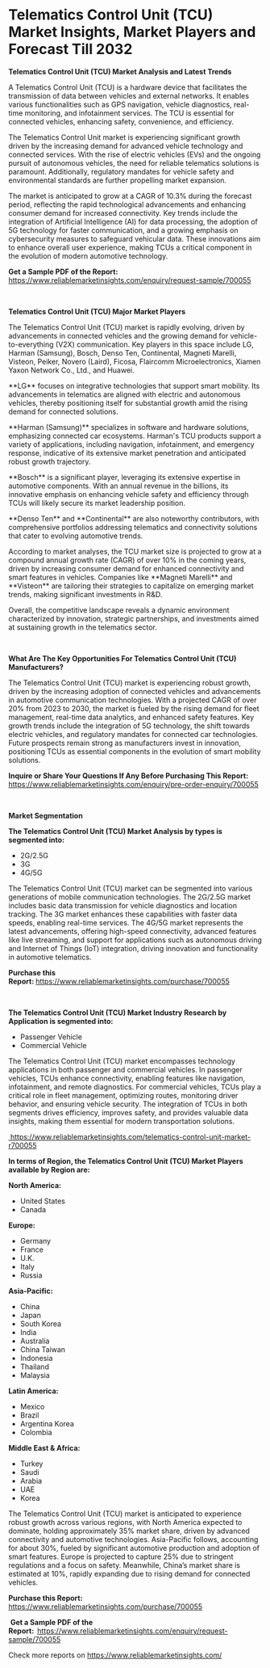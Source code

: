 <p><h1>Telematics Control Unit (TCU) Market Insights, Market Players and Forecast Till 2032</h1></p><p><strong>Telematics Control Unit (TCU) Market Analysis and Latest Trends</strong></p>
<p><p>A Telematics Control Unit (TCU) is a hardware device that facilitates the transmission of data between vehicles and external networks. It enables various functionalities such as GPS navigation, vehicle diagnostics, real-time monitoring, and infotainment services. The TCU is essential for connected vehicles, enhancing safety, convenience, and efficiency.</p><p>The Telematics Control Unit market is experiencing significant growth driven by the increasing demand for advanced vehicle technology and connected services. With the rise of electric vehicles (EVs) and the ongoing pursuit of autonomous vehicles, the need for reliable telematics solutions is paramount. Additionally, regulatory mandates for vehicle safety and environmental standards are further propelling market expansion.</p><p>The market is anticipated to grow at a CAGR of 10.3% during the forecast period, reflecting the rapid technological advancements and enhancing consumer demand for increased connectivity. Key trends include the integration of Artificial Intelligence (AI) for data processing, the adoption of 5G technology for faster communication, and a growing emphasis on cybersecurity measures to safeguard vehicular data. These innovations aim to enhance overall user experience, making TCUs a critical component in the evolution of modern automotive technology.</p></p>
<p><strong>Get a Sample PDF of the Report:&nbsp;</strong> <a href="https://www.reliablemarketinsights.com/enquiry/request-sample/700055?utm_campaign=2282&utm_medium=2&utm_source=Github&utm_content=ia&utm_term=13022025&utm_id=telematics-control-unit-tcu">https://www.reliablemarketinsights.com/enquiry/request-sample/700055</a></p>
<p>&nbsp;</p>
<p><strong>Telematics Control Unit (TCU) Major Market Players</strong></p>
<p><p>The Telematics Control Unit (TCU) market is rapidly evolving, driven by advancements in connected vehicles and the growing demand for vehicle-to-everything (V2X) communication. Key players in this space include LG, Harman (Samsung), Bosch, Denso Ten, Continental, Magneti Marelli, Visteon, Peiker, Novero (Laird), Ficosa, Flaircomm Microelectronics, Xiamen Yaxon Network Co., Ltd., and Huawei.</p><p>**LG** focuses on integrative technologies that support smart mobility. Its advancements in telematics are aligned with electric and autonomous vehicles, thereby positioning itself for substantial growth amid the rising demand for connected solutions.</p><p>**Harman (Samsung)** specializes in software and hardware solutions, emphasizing connected car ecosystems. Harman's TCU products support a variety of applications, including navigation, infotainment, and emergency response, indicative of its extensive market penetration and anticipated robust growth trajectory.</p><p>**Bosch** is a significant player, leveraging its extensive expertise in automotive components. With an annual revenue in the billions, its innovative emphasis on enhancing vehicle safety and efficiency through TCUs will likely secure its market leadership position.</p><p>**Denso Ten** and **Continental** are also noteworthy contributors, with comprehensive portfolios addressing telematics and connectivity solutions that cater to evolving automotive trends.</p><p>According to market analyses, the TCU market size is projected to grow at a compound annual growth rate (CAGR) of over 10% in the coming years, driven by increasing consumer demand for enhanced connectivity and smart features in vehicles. Companies like **Magneti Marelli** and **Visteon** are tailoring their strategies to capitalize on emerging market trends, making significant investments in R&D.</p><p>Overall, the competitive landscape reveals a dynamic environment characterized by innovation, strategic partnerships, and investments aimed at sustaining growth in the telematics sector.</p></p>
<p>&nbsp;</p>
<p><strong>What Are The Key Opportunities For Telematics Control Unit (TCU) Manufacturers?</strong></p>
<p><p>The Telematics Control Unit (TCU) market is experiencing robust growth, driven by the increasing adoption of connected vehicles and advancements in automotive communication technologies. With a projected CAGR of over 20% from 2023 to 2030, the market is fueled by the rising demand for fleet management, real-time data analytics, and enhanced safety features. Key growth trends include the integration of 5G technology, the shift towards electric vehicles, and regulatory mandates for connected car technologies. Future prospects remain strong as manufacturers invest in innovation, positioning TCUs as essential components in the evolution of smart mobility solutions.</p></p>
<p><strong>Inquire or Share Your Questions If Any Before Purchasing This Report:</strong> <a href="https://www.reliablemarketinsights.com/enquiry/pre-order-enquiry/700055?utm_campaign=2282&utm_medium=2&utm_source=Github&utm_content=ia&utm_term=13022025&utm_id=telematics-control-unit-tcu">https://www.reliablemarketinsights.com/enquiry/pre-order-enquiry/700055</a></p>
<p>&nbsp;</p>
<p><strong>Market Segmentation</strong></p>
<p><strong>The Telematics Control Unit (TCU) Market Analysis by types is segmented into:</strong></p>
<p><ul><li>2G/2.5G</li><li>3G</li><li>4G/5G</li></ul></p>
<p><p>The Telematics Control Unit (TCU) market can be segmented into various generations of mobile communication technologies. The 2G/2.5G market includes basic data transmission for vehicle diagnostics and location tracking. The 3G market enhances these capabilities with faster data speeds, enabling real-time services. The 4G/5G market represents the latest advancements, offering high-speed connectivity, advanced features like live streaming, and support for applications such as autonomous driving and Internet of Things (IoT) integration, driving innovation and functionality in automotive telematics.</p></p>
<p><strong>Purchase this Report:&nbsp;</strong><a href="https://www.reliablemarketinsights.com/purchase/700055?utm_campaign=2282&utm_medium=2&utm_source=Github&utm_content=ia&utm_term=13022025&utm_id=telematics-control-unit-tcu">https://www.reliablemarketinsights.com/purchase/700055</a></p>
<p>&nbsp;</p>
<p><strong>The Telematics Control Unit (TCU) Market Industry Research by Application is segmented into:</strong></p>
<p><ul><li>Passenger Vehicle</li><li>Commercial Vehicle</li></ul></p>
<p><p>The Telematics Control Unit (TCU) market encompasses technology applications in both passenger and commercial vehicles. In passenger vehicles, TCUs enhance connectivity, enabling features like navigation, infotainment, and remote diagnostics. For commercial vehicles, TCUs play a critical role in fleet management, optimizing routes, monitoring driver behavior, and ensuring vehicle security. The integration of TCUs in both segments drives efficiency, improves safety, and provides valuable data insights, making them essential for modern transportation solutions.</p></p>
<p><a href="https://www.reliablemarketinsights.com/telematics-control-unit-market-r700055?utm_campaign=2282&utm_medium=2&utm_source=Github&utm_content=ia&utm_term=13022025&utm_id=telematics-control-unit-tcu">&nbsp;https://www.reliablemarketinsights.com/telematics-control-unit-market-r700055</a></p>
<p><strong>In terms of Region, the Telematics Control Unit (TCU) Market Players available by Region are:</strong></p>
<p>
    <p> <strong> North America: </strong>
        <ul>
            <li>United States</li>
            <li>Canada</li>
        </ul>
        </p> 
    <p> <strong> Europe: </strong>
        <ul>
            <li>Germany</li>
            <li>France</li>
            <li>U.K.</li>
            <li>Italy</li>
            <li>Russia</li>
        </ul>
        </p> 
    <p> <strong> Asia-Pacific: </strong>
        <ul>
            <li>China</li>
            <li>Japan</li>
            <li>South Korea</li>
            <li>India</li>
            <li>Australia</li>
            <li>China Taiwan</li>
            <li>Indonesia</li>
            <li>Thailand</li>
            <li>Malaysia</li>
        </ul>
        </p> 
    <p> <strong> Latin America: </strong>
        <ul>
            <li>Mexico</li>
            <li>Brazil</li>
            <li>Argentina Korea</li>
            <li>Colombia</li>
        </ul>
        </p> 
    <p> <strong> Middle East & Africa: </strong>
        <ul>
            <li>Turkey</li>
            <li>Saudi</li>
            <li>Arabia</li>
            <li>UAE</li>
            <li>Korea</li>
        </ul>
    </p>
    </p>
<p><p>The Telematics Control Unit (TCU) market is anticipated to experience robust growth across various regions, with North America expected to dominate, holding approximately 35% market share, driven by advanced connectivity and automotive technologies. Asia-Pacific follows, accounting for about 30%, fueled by significant automotive production and adoption of smart features. Europe is projected to capture 25% due to stringent regulations and a focus on safety. Meanwhile, China’s market share is estimated at 10%, rapidly expanding due to rising demand for connected vehicles.</p></p>
<p><strong>Purchase this Report: </strong><a href="https://www.reliablemarketinsights.com/purchase/700055?utm_campaign=2282&utm_medium=2&utm_source=Github&utm_content=ia&utm_term=13022025&utm_id=telematics-control-unit-tcu">https://www.reliablemarketinsights.com/purchase/700055</a></p>
<p>&nbsp;<strong>Get a Sample PDF of the Report:&nbsp;&nbsp;</strong><a href="https://www.reliablemarketinsights.com/enquiry/request-sample/700055?utm_campaign=2282&utm_medium=2&utm_source=Github&utm_content=ia&utm_term=13022025&utm_id=telematics-control-unit-tcu">https://www.reliablemarketinsights.com/enquiry/request-sample/700055</a></p>
<p><strong></strong></p>
<p>Check more reports on <a href="https://www.reliablemarketinsights.com/?utm_campaign=2282&utm_medium=2&utm_source=Github&utm_content=ia&utm_term=13022025&utm_id=telematics-control-unit-tcu">https://www.reliablemarketinsights.com/</a></p>